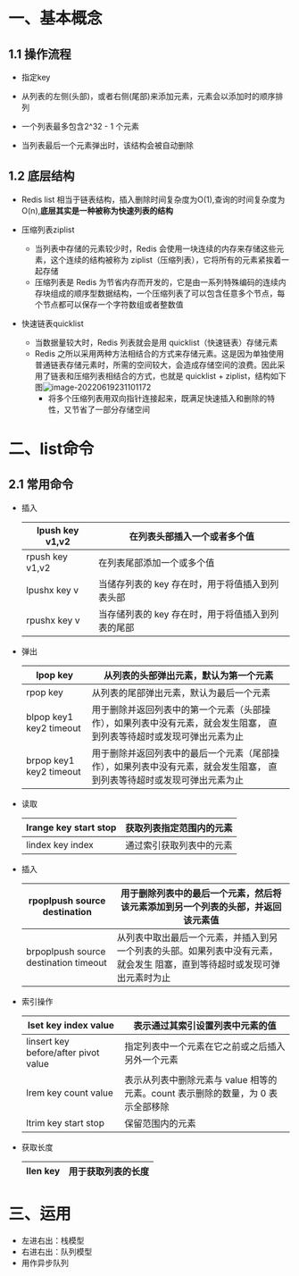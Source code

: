 # 一、基本概念

## 1.1 操作流程

- 指定key

- 从列表的左侧(头部)，或者右侧(尾部)来添加元素，元素会以添加时的顺序排列
- 一个列表最多包含2^32 - 1 个元素
- 当列表最后一个元素弹出时，该结构会被自动删除

## 1.2 底层结构

- Redis list 相当于链表结构，插入删除时间复杂度为O(1),查询的时间复杂度为O(n),**底层其实是一种被称为快速列表的结构**

- 压缩列表ziplist
  - 当列表中存储的元素较少时，Redis 会使用一块连续的内存来存储这些元素，这个连续的结构被称为 ziplist（压缩列表），它将所有的元素紧挨着一起存储
  - 压缩列表是 Redis 为节省内存而开发的，它是由一系列特殊编码的连续内存块组成的顺序型数据结构，一个压缩列表了可以包含任意多个节点，每个节点都可以保存一个字符数组或者整数值

- 快速链表quicklist
  - 当数据量较大时，Redis 列表就会是用 quicklist（快速链表）存储元素
  - Redis 之所以采用两种方法相结合的方式来存储元素。这是因为单独使用普通链表存储元素时，所需的空间较大，会造成存储空间的浪费。因此采用了链表和压缩列表相结合的方式，也就是 quicklist + ziplist，结构如下图![image-20220619231101172](https://yrecord.oss-cn-hangzhou.aliyuncs.com/picture/202206192311230.png)
    - 将多个压缩列表用双向指针连接起来，既满足快速插入和删除的特性，又节省了一部分存储空间

# 二、list命令

## 2.1 常用命令

- 插入

  | lpush key v1,v2 | 在列表头部插入一个或者多个值                      |
  | --------------- | ------------------------------------------------- |
  | rpush key v1,v2 | 在列表尾部添加一个或多个值                        |
  | lpushx key v    | 当储存列表的 key 存在时，用于将值插入到列表头部   |
  | rpushx key v    | 当存储列表的 key 存在时，用于将值插入到列表的尾部 |

- 弹出

  | lpop key                | 从列表的头部弹出元素，默认为第一个元素                       |
  | ----------------------- | ------------------------------------------------------------ |
  | rpop key                | 从列表的尾部弹出元素，默认为最后一个元素                     |
  | blpop key1 key2 timeout | 用于删除并返回列表中的第一个元素（头部操作），如果列表中没有元素，就会发生阻塞， 直到列表等待超时或发现可弹出元素为止 |
  | brpop key1 key2 timeout | 用于删除并返回列表中的最后一个元素（尾部操作），如果列表中没有元素，就会发生阻塞， 直到列表等待超时或发现可弹出元素为止 |

- 读取

  | lrange key start stop | 获取列表指定范围内的元素 |
  | --------------------- | ------------------------ |
  | lindex key index      | 通过索引获取列表中的元素 |

- 插入

  | rpoplpush source destination          | 用于删除列表中的最后一个元素，然后将该元素添加到另一个列表的头部，并返回该元素值 |
  | ------------------------------------- | ------------------------------------------------------------ |
  | brpoplpush source destination timeout | 从列表中取出最后一个元素，并插入到另一个列表的头部。如果列表中没有元素，就会发生 阻塞，直到等待超时或发现可弹出元素时为止 |

- 索引操作

  | lset key index  value                | 表示通过其索引设置列表中元素的值                             |
  | ------------------------------------ | ------------------------------------------------------------ |
  | linsert key before/after pivot value | 指定列表中一个元素在它之前或之后插入另外一个元素             |
  | lrem key count value                 | 表示从列表中删除元素与 value 相等的元素。count 表示删除的数量，为 0 表示全部移除 |
  | ltrim key start stop                 | 保留范围内的元素                                             |

- 获取长度

  | llen key | 用于获取列表的长度 |
  | -------- | ------------------ |



# 三、运用

- 左进右出：栈模型
- 右进右出：队列模型
- 用作异步队列

